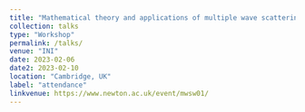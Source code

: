 ```yaml
---
title: "Mathematical theory and applications of multiple wave scattering"
collection: talks
type: "Workshop"
permalink: /talks/
venue: "INI"
date: 2023-02-06
date2: 2023-02-10
location: "Cambridge, UK"
label: "attendance"
linkvenue: https://www.newton.ac.uk/event/mwsw01/
---
```

